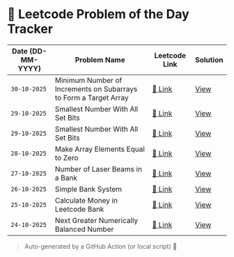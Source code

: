 # 🧩 Leetcode Problem of the Day Tracker

| Date (DD-MM-YYYY) | Problem Name | Leetcode Link | Solution |
|-------------------|---------------|----------------|-----------|
| `30-10-2025` | Minimum Number of Increments on Subarrays to Form a Target Array | [🔗 Link](https://leetcode.com/problems/minimum-number-of-increments-on-subarrays-to-form-a-target-array/) | [View](./1526.py) |
| `29-10-2025` | Smallest Number With All Set Bits | [🔗 Link](https://leetcode.com/problems/smallest-number-with-all-set-bits/) | [View](./3370.cpp) |
| `29-10-2025` | Smallest Number With All Set Bits | [🔗 Link](https://leetcode.com/problems/smallest-number-with-all-set-bits/) | [View](./3370.py) |
| `28-10-2025` | Make Array Elements Equal to Zero | [🔗 Link](https://leetcode.com/problems/make-array-elements-equal-to-zero/) | [View](./3354.py) |
| `27-10-2025` | Number of Laser Beams in a Bank | [🔗 Link](https://leetcode.com/problems/number-of-laser-beams-in-a-bank/) | [View](./2125.cpp) |
| `26-10-2025` | Simple Bank System | [🔗 Link](https://leetcode.com/problems/simple-bank-system/) | [View](./2043.py) |
| `25-10-2025` | Calculate Money in Leetcode Bank | [🔗 Link](https://leetcode.com/problems/calculate-money-in-bank/) | [View](./1716.cpp) |
| `24-10-2025` | Next Greater Numerically Balanced Number | [🔗 Link](https://leetcode.com/problems/next-greater-numerically-balanced-number/) | [View](./2048.cpp) |


> Auto-generated by a GitHub Action (or local script) 🚀
